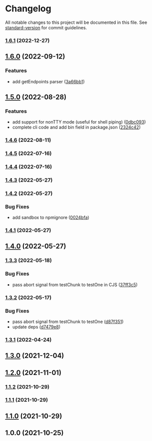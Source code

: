 # Changelog

All notable changes to this project will be documented in this file. See [standard-version](https://github.com/conventional-changelog/standard-version) for commit guidelines.

### [1.6.1](https://github.com/JerryCauser/tcp-exists/compare/v1.6.0...v1.6.1) (2022-12-27)

## [1.6.0](https://github.com/JerryCauser/tcp-exists/compare/v1.5.0...v1.6.0) (2022-09-12)


### Features

* add getEndpoints parser ([3a66bb1](https://github.com/JerryCauser/tcp-exists/commit/3a66bb12eda9ddb72c46d9ac319502f37444d5f9))

## [1.5.0](https://github.com/JerryCauser/tcp-exists/compare/v1.4.6...v1.5.0) (2022-08-28)


### Features

* add support for nonTTY mode (useful for shell piping) ([0dbc093](https://github.com/JerryCauser/tcp-exists/commit/0dbc093b1191e2346d14bf4c5f5ec28880f66b6d))
* complete cli code and add bin field in package.json ([2324c42](https://github.com/JerryCauser/tcp-exists/commit/2324c4244534af4fcc64683526076bb7e0bec91e))

### [1.4.6](https://github.com/JerryCauser/tcp-exists/compare/v1.4.5...v1.4.6) (2022-08-11)

### [1.4.5](https://github.com/JerryCauser/tcp-exists/compare/v1.4.4...v1.4.5) (2022-07-16)

### [1.4.4](https://github.com/JerryCauser/tcp-exists/compare/v1.4.3...v1.4.4) (2022-07-16)

### [1.4.3](https://github.com/JerryCauser/tcp-exists/compare/v1.4.2...v1.4.3) (2022-05-27)

### [1.4.2](https://github.com/JerryCauser/tcp-exists/compare/v1.4.1...v1.4.2) (2022-05-27)


### Bug Fixes

* add sandbox to npmignore ([0024bfa](https://github.com/JerryCauser/tcp-exists/commit/0024bfafe1693c0279b4364a88fb89ca38e0ff72))

### [1.4.1](https://github.com/JerryCauser/tcp-exists/compare/v1.3.3...v1.4.1) (2022-05-27)

## [1.4.0](https://github.com/JerryCauser/tcp-exists/compare/v1.3.3...v1.4.0) (2022-05-27)

### [1.3.3](https://github.com/JerryCauser/tcp-exists/compare/v1.3.2...v1.3.3) (2022-05-18)


### Bug Fixes

* pass abort signal from testChunk to testOne in CJS ([37ff3c5](https://github.com/JerryCauser/tcp-exists/commit/37ff3c5833a9aa9db7fde864b0707b533cbfc9a4))

### [1.3.2](https://github.com/JerryCauser/tcp-exists/compare/v1.3.1...v1.3.2) (2022-05-17)


### Bug Fixes

* pass abort signal from testChunk to testOne ([d87f351](https://github.com/JerryCauser/tcp-exists/commit/d87f35175cba2613d30f68da2cfa0b5f38660dd1))
* update deps ([d7479e8](https://github.com/JerryCauser/tcp-exists/commit/d7479e803c4d7d69ee32cc4ea086a244a1ce319e))

### [1.3.1](https://github.com/JerryCauser/tcp-exists/compare/v1.3.0...v1.3.1) (2022-04-24)

## [1.3.0](https://github.com/JerryCauser/tcp-exists/compare/v1.2.0...v1.3.0) (2021-12-04)

## [1.2.0](https://github.com/JerryCauser/tcp-exists/compare/v1.1.2...v1.2.0) (2021-11-01)

### [1.1.2](https://github.com/JerryCauser/tcp-exists/compare/v1.1.1...v1.1.2) (2021-10-29)

### [1.1.1](https://github.com/JerryCauser/tcp-exists/compare/v1.1.0...v1.1.1) (2021-10-29)

## [1.1.0](https://github.com/JerryCauser/tcp-exists/compare/v1.0.0...v1.1.0) (2021-10-29)

## 1.0.0 (2021-10-25)
